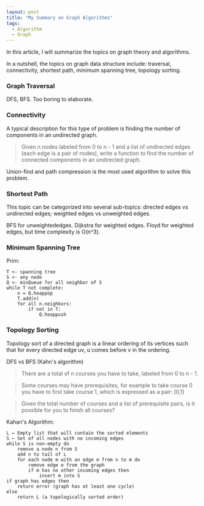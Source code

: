 ```yaml
---
layout: post
title: "My Summary on Graph Algorithms"
tags:
  - Algorithm
  - Graph
---
```


In this article, I will summarize the topics on graph theory and algorithms.

In a nutshell, the topics on graph data structure include: traversal, connectivity, shortest path, minimum spanning tree, topology sorting.

<!--more-->

### Graph Traversal

DFS, BFS. Too boring to elaborate.

### Connectivity

A typical description for this type of problem is finding the number of components in an undirected graph.

> Given n nodes labeled from 0 to n - 1 and a list of undirected edges (each edge is a pair of nodes), write a function to find the number of connected components in an undirected graph.

Union-find and path compression is the most used algorithm to solve this problem.

### Shortest Path

This topic can be categorized into several sub-topics: directed edges vs undirected edges; weighted edges vs unweighted edges.

BFS for unweightededges.
Dijkstra for weighted edges.
Floyd for weighted edges, but time complexity is O(n^3).

### Minimum Spanning Tree

Prim:

```
T <- spanning tree
S <- any node
Q <- minQueue for all neighbor of S
while T not complete:
	n = Q.heappop
	T.add(n)
	for all n.neighbors:
		if not in T:
			Q.heappush

```

### Topology Sorting

Topology sort of a directed graph is a linear ordering of its vertices such that for every directed edge uv, u comes before v in the ordering.

DFS vs BFS (Kahn's algorithm)

>There are a total of n courses you have to take, labeled from 0 to n - 1.

>Some courses may have prerequisites, for example to take course 0 you have to first take course 1, which is expressed as a pair: [0,1]

>Given the total number of courses and a list of prerequisite pairs, is it possible for you to finish all courses?
>

Kahan's Algorithm:

```
L ← Empty list that will contain the sorted elements
S ← Set of all nodes with no incoming edges
while S is non-empty do
    remove a node n from S
    add n to tail of L
    for each node m with an edge e from n to m do
        remove edge e from the graph
        if m has no other incoming edges then
            insert m into S
if graph has edges then
    return error (graph has at least one cycle)
else
    return L (a topologically sorted order)
```
